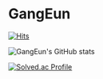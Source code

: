 # GangEun


[![Hits](https://hits.seeyoufarm.com/api/count/incr/badge.svg?url=https%3A%2F%2Fgithub.com%2FGangEunzzang%2FGangEun%2Fedit%2Fmain%2FREADME.md&count_bg=%2379C83D&title_bg=%23555555&icon=&icon_color=%23E7E7E7&title=hits&edge_flat=false)](https://hits.seeyoufarm.com)

![GangEun's GitHub stats](https://github-readme-stats.vercel.app/api?username=GangEunzzang&show_icons=true&theme=radical)

[![Solved.ac Profile](http://mazassumnida.wtf/api/v2/generate_badge?boj=rkddms0420)](https://solved.ac/rkddms0420/)
